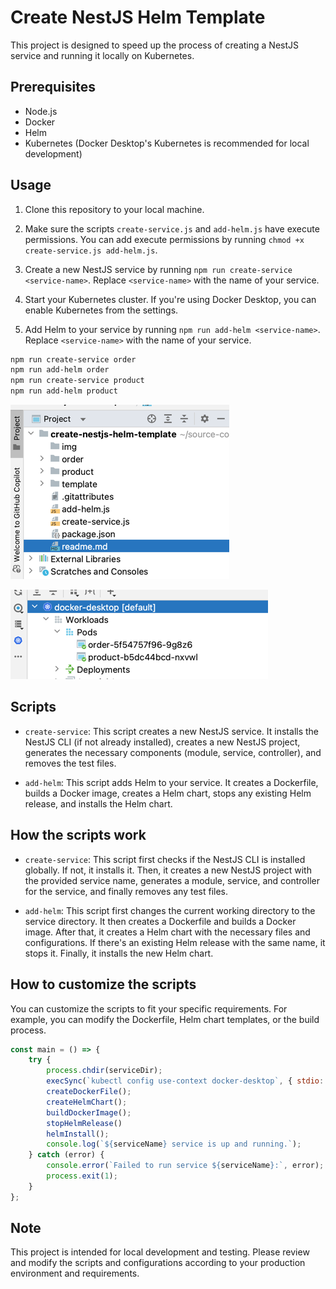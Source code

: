 # Create NestJS Helm Template

This project is designed to speed up the process of creating a NestJS service and running it locally on Kubernetes.

## Prerequisites

- Node.js
- Docker
- Helm
- Kubernetes (Docker Desktop's Kubernetes is recommended for local development)

## Usage

1. Clone this repository to your local machine.

2. Make sure the scripts `create-service.js` and `add-helm.js` have execute permissions. You can add execute permissions by running `chmod +x create-service.js add-helm.js`.

3. Create a new NestJS service by running `npm run create-service <service-name>`. Replace `<service-name>` with the name of your service.

4. Start your Kubernetes cluster. If you're using Docker Desktop, you can enable Kubernetes from the settings.

5. Add Helm to your service by running `npm run add-helm <service-name>`. Replace `<service-name>` with the name of your service.

```bash
npm run create-service order
npm run add-helm order
npm run create-service product
npm run add-helm product
```
![img.png](img/output-k8s.png)


![img.png](img/img.png)



## Scripts

- `create-service`: This script creates a new NestJS service. It installs the NestJS CLI (if not already installed), creates a new NestJS project, generates the necessary components (module, service, controller), and removes the test files.

- `add-helm`: This script adds Helm to your service. It creates a Dockerfile, builds a Docker image, creates a Helm chart, stops any existing Helm release, and installs the Helm chart.

## How the scripts work

- `create-service`: This script first checks if the NestJS CLI is installed globally. If not, it installs it. Then, it creates a new NestJS project with the provided service name, generates a module, service, and controller for the service, and finally removes any test files.

- `add-helm`: This script first changes the current working directory to the service directory. It then creates a Dockerfile and builds a Docker image. After that, it creates a Helm chart with the necessary files and configurations. If there's an existing Helm release with the same name, it stops it. Finally, it installs the new Helm chart.

## How to customize the scripts

You can customize the scripts to fit your specific requirements. For example, you can modify the Dockerfile, Helm chart templates, or the build process.
```javascript
const main = () => {
    try {
        process.chdir(serviceDir);
        execSync(`kubectl config use-context docker-desktop`, { stdio: 'inherit' });
        createDockerFile();
        createHelmChart();
        buildDockerImage();
        stopHelmRelease()
        helmInstall();
        console.log(`${serviceName} service is up and running.`);
    } catch (error) {
        console.error(`Failed to run service ${serviceName}:`, error);
        process.exit(1);
    }
};
```
## Note

This project is intended for local development and testing. Please review and modify the scripts and configurations according to your production environment and requirements.
